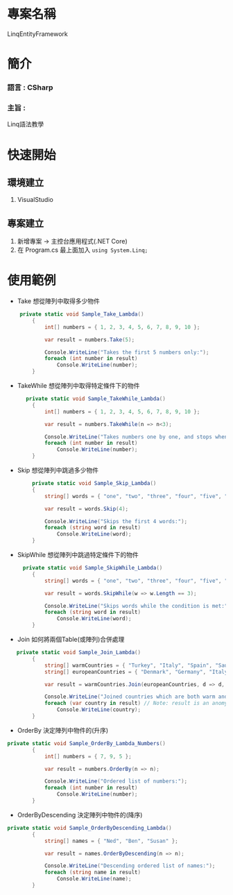 # 專案名稱

LinqEntityFramework

# 簡介

### 語言 : CSharp

### 主旨 :

Linq語法教學

# 快速開始

## 環境建立

1. VisualStudio

## 專案建立

1. 新增專案 -> 主控台應用程式(.NET Core)
2. 在 Program.cs 最上面加入 ```using System.Linq; ```

# 使用範例

-   Take
想從陣列中取得多少物件

```C#
    private static void Sample_Take_Lambda()
        {
            int[] numbers = { 1, 2, 3, 4, 5, 6, 7, 8, 9, 10 };

            var result = numbers.Take(5);

            Console.WriteLine("Takes the first 5 numbers only:");
            foreach (int number in result)
                Console.WriteLine(number);
        }
```

-   TakeWhile
想從陣列中取得特定條件下的物件

```C#
      private static void Sample_TakeWhile_Lambda()
        {
            int[] numbers = { 1, 2, 3, 4, 5, 6, 7, 8, 9, 10 };

            var result = numbers.TakeWhile(n => n<3);

            Console.WriteLine("Takes numbers one by one, and stops when condition is no longer met:");
            foreach (int number in result)
                Console.WriteLine(number);
        }
```

-   Skip
想從陣列中跳過多少物件

```c#
        private static void Sample_Skip_Lambda()
        {
            string[] words = { "one", "two", "three", "four", "five", "six" };

            var result = words.Skip(4);

            Console.WriteLine("Skips the first 4 words:");
            foreach (string word in result)
                Console.WriteLine(word);
        }
```

-   SkipWhile
想從陣列中跳過特定條件下的物件
```c#
     private static void Sample_SkipWhile_Lambda()
        {
            string[] words = { "one", "two", "three", "four", "five", "six" };

            var result = words.SkipWhile(w => w.Length == 3);

            Console.WriteLine("Skips words while the condition is met:");
            foreach (string word in result)
                Console.WriteLine(word);
        }
```

-   Join
如何將兩個Table(或陣列)合併處理
```c#
   private static void Sample_Join_Lambda()
        {
            string[] warmCountries = { "Turkey", "Italy", "Spain", "Saudi Arabia", "Etiobia" };
            string[] europeanCountries = { "Denmark", "Germany", "Italy", "Saudi Arabia", "Portugal", "Spain" };

            var result = warmCountries.Join(europeanCountries, d => d, e => e, (d, e) => d);

            Console.WriteLine("Joined countries which are both warm and Europan:");
            foreach (var country in result) // Note: result is an anomymous type, thus must use a var to iterate.
                Console.WriteLine(country);
        }
```

-   OrderBy
決定陣列中物件的(升序)
```c#
private static void Sample_OrderBy_Lambda_Numbers()
        {
            int[] numbers = { 7, 9, 5 };

            var result = numbers.OrderBy(n => n);

            Console.WriteLine("Ordered list of numbers:");
            foreach (int number in result)
                Console.WriteLine(number);
        }
```

-   OrderByDescending
決定陣列中物件的(降序)
```c#
private static void Sample_OrderByDescending_Lambda()
        {
            string[] names = { "Ned", "Ben", "Susan" };

            var result = names.OrderByDescending(n => n);

            Console.WriteLine("Descending ordered list of names:");
            foreach (string name in result)
                Console.WriteLine(name);
        }
```

